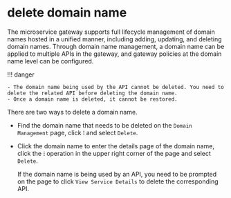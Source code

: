 # delete domain name

The microservice gateway supports full lifecycle management of domain names hosted in a unified manner, including adding, updating, and deleting domain names. Through domain name management, a domain name can be applied to multiple APIs in the gateway, and gateway policies at the domain name level can be configured.

!!! danger

    - The domain name being used by the API cannot be deleted. You need to delete the related API before deleting the domain name.
    - Once a domain name is deleted, it cannot be restored.

There are two ways to delete a domain name.

- Find the domain name that needs to be deleted on the `Domain Management` page, click **`ⵗ`** and select `Delete`.

    

- Click the domain name to enter the details page of the domain name, click the **`ⵗ`** operation in the upper right corner of the page and select `Delete`.

    

    If the domain name is being used by an API, you need to be prompted on the page to click `View Service Details` to delete the corresponding API. <!--Update the description after the ui is updated-->

    